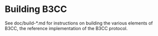 Building B3CC
================

See doc/build-*.md for instructions on building the various
elements of B3CC, the reference implementation of the B3CC protocol.

